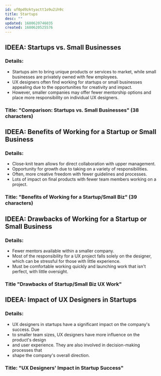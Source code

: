 ```yaml
---
id: uf0pd9zktyactt1o9u2ih9c
title: Startups
desc: ""
updated: 1680620746035
created: 1680620525576
---
```


## IDEEA: Startups vs. Small Businesses

### Details:

- Startups aim to bring unique products or services to market, while small
  businesses are privately owned with few employees.
- UX designers often find working for startups or small businesses appealing due
  to the opportunities for creativity and impact.
- However, smaller companies may offer fewer mentorship options and place more
  responsibility on individual UX designers.

### Title: "Comparison: Startups vs. Small Businesses" (38 characters)

## IDEEA: Benefits of Working for a Startup or Small Business

### Details:

- Close-knit team allows for direct collaboration with upper management.
- Opportunity for growth due to taking on a variety of responsibilities.
- Often, more creative freedom with fewer guidelines and processes.
- Lots of impact on final products with fewer team members working on a project.

### Title: "Benefits of Working for a Startup/Small Biz" (39 characters)

## IDEEA: Drawbacks of Working for a Startup or Small Business

### Details:

- Fewer mentors available within a smaller company.
- Most of the responsibility for a UX project falls solely on the designer,
  which can be stressful for those with little experience.
- Must be comfortable working quickly and launching work that isn't perfect,
  with little oversight.

### Title "Drawbacks of Startup/Small Biz UX Work"

## IDEEA: Impact of UX Designers in Startups

### Details:

- UX designers in startups have a significant impact on the company's success.
  Due
- to smaller team sizes, UX designers have more influence on the product's
  design
- and user experience. They are also involved in decision-making processes that
- shape the company's overall direction.

### Title: "UX Designers' Impact in Startup Success"
